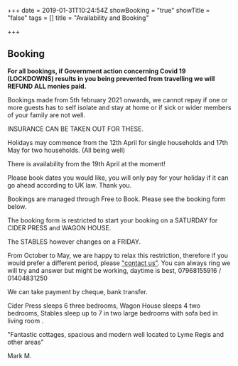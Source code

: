 +++
date = 2019-01-31T10:24:54Z
showBooking = "true"
showTitle = "false"
tags = []
title = "Availability and Booking"

+++
## Booking

**For all bookings, if Government action concerning Covid 19 (LOCKDOWNS) results in you being prevented from travelling we will REFUND ALL monies paid.**

Bookings made from 5th february 2021 onwards, we cannot repay if one or more guests has to self isolate and stay at home or if sick or wider members of your family are not well.

INSURANCE CAN BE TAKEN OUT FOR THESE.

Holidays may commence from the 12th April for single households and 17th May for two households. (All being well)

There is availability from the 19th April at the moment!

Please book dates you would like, you will only pay for your holiday if it can go ahead according to UK law. Thank you.

Bookings are managed through Free to Book. Please see the booking form below.

The booking form is restricted to start your booking on a SATURDAY for CIDER PRESS and WAGON HOUSE.

The STABLES however changes on a FRIDAY.

From October to May, we are happy to relax this restriction, therefore if you would prefer a different period, please ["contact us"](/contact). You can always ring we will try and answer but might be working,  daytime is best,  07968155916 / 01404831250

We can take payment by cheque, bank transfer.

Cider Press sleeps 6 three bedrooms, Wagon House sleeps 4 two bedrooms, Stables sleep up to 7 in two large bedrooms with sofa bed in living room .

"Fantastic cottages, spacious and modern well located to Lyme Regis and other areas"

Mark M.